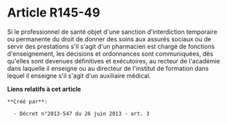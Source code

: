 # Article R145-49

Si le professionnel de santé objet d'une sanction d'interdiction temporaire ou permanente du droit de donner des soins aux
assurés sociaux ou de servir des prestations s'il s'agit d'un pharmacien est chargé de fonctions d'enseignement, les
décisions et ordonnances sont communiquées, dès qu'elles sont devenues définitives et exécutoires, au recteur de l'académie
dans laquelle il enseigne ou au directeur de l'institut de formation dans lequel il enseigne s'il s'agit d'un auxiliaire
médical.

**Liens relatifs à cet article**

	**Créé par**:

	  - Décret n°2013-547 du 26 juin 2013 - art. 3

